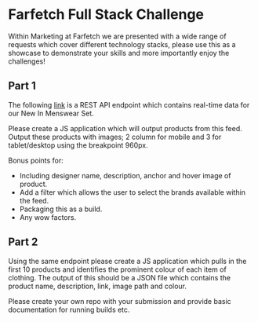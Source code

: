 # Farfetch Full Stack Challenge

Within Marketing at Farfetch we are presented with a wide range of requests which cover different technology stacks, please use this as a showcase to demonstrate your skills and more importantly enjoy the challenges!

## Part 1

The following [link](https://www.farfetch.com/uk/plpslice/listing-api/query?setId=9645&view=180&gender=Men) is a REST API endpoint which contains real-time data for our New In Menswear Set.

Please create a JS application which will output products from this feed. Output these products with images; 2 column for mobile and 3 for tablet/desktop using the breakpoint 960px.

Bonus points for:
- Including designer name, description, anchor and hover image of product.
- Add a filter which allows the user to select the brands available within the feed.
- Packaging this as a build.
- Any wow factors.

## Part 2

Using the same endpoint please create a JS application which pulls in the first 10 products and identifies the prominent colour of each item of clothing. The output of this should be a JSON file which contains the product name, description, link, image path and colour.

Please create your own repo with your submission and provide basic documentation for running builds etc.
